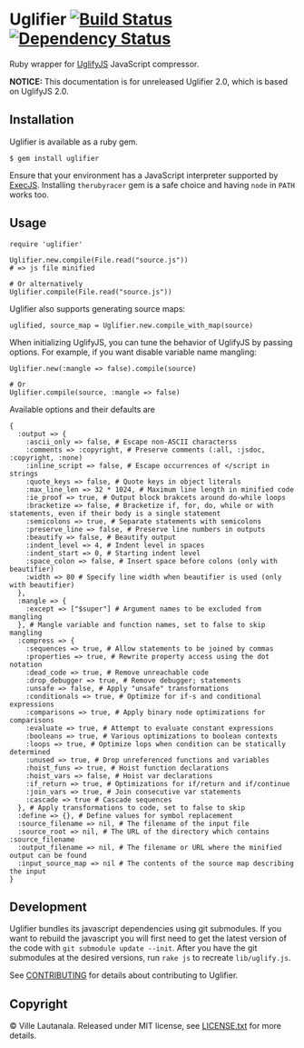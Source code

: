 # Uglifier  [![Build Status](https://secure.travis-ci.org/lautis/uglifier.png?branch=master)](http://travis-ci.org/lautis/uglifier) [![Dependency Status](https://gemnasium.com/lautis/uglifier.png?travis)](https://gemnasium.com/lautis/uglifier)

Ruby wrapper for [UglifyJS](https://github.com/mishoo/UglifyJS) JavaScript compressor.

**NOTICE:** This documentation is for unreleased Uglifier 2.0, which is based on UglifyJS 2.0.

## Installation

Uglifier is available as a ruby gem.

    $ gem install uglifier

Ensure that your environment has a JavaScript interpreter supported by [ExecJS](https://github.com/sstephenson/execjs). Installing `therubyracer` gem is a safe choice  and having `node` in `PATH` works too.

## Usage

    require 'uglifier'

    Uglifier.new.compile(File.read("source.js"))
    # => js file minified

    # Or alternatively
    Uglifier.compile(File.read("source.js"))

Uglifier also supports generating source maps:

    uglified, source_map = Uglifier.new.compile_with_map(source)

When initializing UglifyJS, you can tune the behavior of UglifyJS by passing options. For example, if you want disable variable name mangling:

    Uglifier.new(:mangle => false).compile(source)

    # Or
    Uglifier.compile(source, :mangle => false)

Available options and their defaults are

    {
      :output => {
        :ascii_only => false, # Escape non-ASCII characterss
        :comments => :copyright, # Preserve comments (:all, :jsdoc, :copyright, :none)
        :inline_script => false, # Escape occurrences of </script in strings
        :quote_keys => false, # Quote keys in object literals
        :max_line_len => 32 * 1024, # Maximum line length in minified code
        :ie_proof => true, # Output block brakcets around do-while loops
        :bracketize => false, # Bracketize if, for, do, while or with statements, even if their body is a single statement
        :semicolons => true, # Separate statements with semicolons
        :preserve_line => false, # Preserve line numbers in outputs
        :beautify => false, # Beautify output
        :indent_level => 4, # Indent level in spaces
        :indent_start => 0, # Starting indent level
        :space_colon => false, # Insert space before colons (only with beautifier)
        :width => 80 # Specify line width when beautifier is used (only with beautifier)
      },
      :mangle => {
        :except => ["$super"] # Argument names to be excluded from mangling
      }, # Mangle variable and function names, set to false to skip mangling
      :compress => {
        :sequences => true, # Allow statements to be joined by commas
        :properties => true, # Rewrite property access using the dot notation
        :dead_code => true, # Remove unreachable code
        :drop_debugger => true, # Remove debugger; statements
        :unsafe => false, # Apply "unsafe" transformations
        :conditionals => true, # Optimize for if-s and conditional expressions
        :comparisons => true, # Apply binary node optimizations for comparisons
        :evaluate => true, # Attempt to evaluate constant expressions
        :booleans => true, # Various optimizations to boolean contexts
        :loops => true, # Optimize lops when condition can be statically determined
        :unused => true, # Drop unreferenced functions and variables
        :hoist_funs => true, # Hoist function declarations
        :hoist_vars => false, # Hoist var declarations
        :if_return => true, # Optimizations for if/return and if/continue
        :join_vars => true, # Join consecutive var statements
        :cascade => true # Cascade sequences
      }, # Apply transformations to code, set to false to skip
      :define => {}, # Define values for symbol replacement
      :source_filename => nil, # The filename of the input file
      :source_root => nil, # The URL of the directory which contains :source_filename
      :output_filename => nil, # The filename or URL where the minified output can be found
      :input_source_map => nil # The contents of the source map describing the input
    }

## Development

Uglifier bundles its javascript dependencies using git submodules. If you want to rebuild the javascript you will first need to get the latest version of the code with `git submodule update --init`. After you have the git submodules at the desired versions, run `rake js` to recreate `lib/uglify.js`.

See [CONTRIBUTING](https://github.com/lautis/uglifier/blob/master/CONTRIBUTING.md) for details about contributing to Uglifier.

## Copyright

© Ville Lautanala. Released under MIT license, see [LICENSE.txt](https://github.com/lautis/uglifier/blob/master/LICENSE.txt) for more details.
